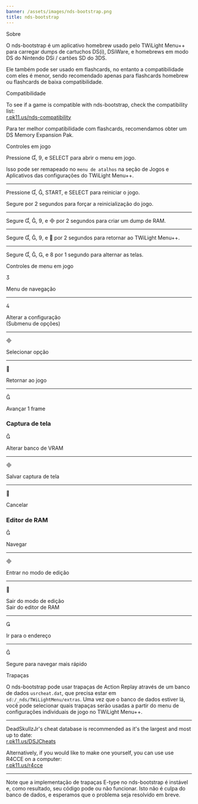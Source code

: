 ```yaml
---
banner: /assets/images/nds-bootstrap.png
title: nds-bootstrap
---
```


<div id="about" class="section-title">Sobre</div>
<div class="section-body">
    <p>
        O nds-bootstrap é um aplicativo homebrew usado pelo TWiLight Menu++ para carregar dumps de cartuchos DS(i), DSiWare, e homebrews em modo DS do Nintendo DSi / cartões SD do 3DS.
    </p>
    <p>
        Ele também pode ser usado em flashcards, no entanto a compatibilidade com eles é menor, sendo recomendado apenas para flashcards homebrew ou flashcards de baixa compatibilidade.
    </p>
</div>

<div id="compatibility" class="section-title">Compatibilidade</div>
<div class="section-body">
    <p>
        To see if a game is compatible with nds-bootstrap, check the compatibility list:<br><a href="https://r.pk11.us/nds-compatibility">r.pk11.us/nds-compatibility</a>
    </p>
    <p>
        Para ter melhor compatibilidade com flashcards, recomendamos obter um DS Memory Expansion Pak.
    </p>
</div>

<div id="controls" class="section-title">Controles em jogo</div>
<div class="section-body">
    <p>
        Pressione &#xE004;, &#xE07A;, e SELECT para abrir o menu em jogo.
    </p>
    <p>
        Isso pode ser remapeado no <code>menu de atalhos</code> na seção de Jogos e Aplicativos das configurações do TWiLight Menu++.
    </p>
    <hr>
    <p>
        Pressione &#xE004;, &#xE005;, START, e SELECT para reiniciar o jogo.
    </p>
    <p>
        Segure por 2 segundos para forçar a reinicialização do jogo.
    </p>
    <hr>
    <p>
        Segure &#xE004;, &#xE005;, &#xE07A;, e &#xE000; por 2 segundos para criar um dump de RAM.
    </p>
    <hr>
    <p>
        Segure &#xE004;, &#xE005;, &#xE07A;, e &#xE001; por 2 segundos para retornar ao TWiLight Menu++.
    </p>
    <hr>
    <p>
        Segure &#xE004;, &#xE005;, &#xE002;, e &#xE079; por 1 segundo para alternar as telas.
    </p>
</div>

<div id="menu-controls" class="section-title">Controles de menu em jogo</div>
<div class="section-body">
    <div class="button-action-group">
        <p class="button-action button">&#xE07D;</p>
        <p class="button-action-text">Menu de navegação</p>
    </div>
    <hr>
    <div class="button-action-group">
        <p class="button-action button">&#xE07E;</p>
        <p class="button-action-text">Alterar a configuração<br>(Submenu de opções)</p>
    </div>
    <hr>
    <div class="button-action-group">
        <p class="button-action button">&#xE000;</p>
        <p class="button-action-text">Selecionar opção</p>
    </div>
    <hr>
    <div class="button-action-group">
        <p class="button-action button">&#xE001;</p>
        <p class="button-action-text">Retornar ao jogo</p>
    </div>
    <hr>
    <div class="button-action-group">
        <p class="button-action button">&#xE005;</p>
        <p class="button-action-text">Avançar 1 frame</p>
    </div>
    <h3>Captura de tela</h3>
    <div class="button-action-group">
        <p class="button-action button">&#xE006;</p>
        <p class="button-action-text">Alterar banco de VRAM</p>
    </div>
    <hr>
    <div class="button-action-group">
        <p class="button-action button">&#xE000;</p>
        <p class="button-action-text">Salvar captura de tela</p>
    </div>
    <hr>
    <div class="button-action-group">
        <p class="button-action button">&#xE001;</p>
        <p class="button-action-text">Cancelar</p>
    </div>
    <h3>Editor de RAM</h3>
    <div class="button-action-group">
        <p class="button-action button">&#xE006;</p>
        <p class="button-action-text">Navegar</p>
    </div>
    <hr>
    <div class="button-action-group">
        <p class="button-action button">&#xE000;</p>
        <p class="button-action-text">Entrar no modo de edição</p>
    </div>
    <hr>
    <div class="button-action-group">
        <p class="button-action button">&#xE001;</p>
        <p class="button-action-text">Sair do modo de edição<br>Sair do editor de RAM</p>
    </div>
    <hr>
    <div class="button-action-group">
        <p class="button-action button">&#xE003;</p>
        <p class="button-action-text">Ir para o endereço</p>
    </div>
    <hr>
    <div class="button-action-group">
        <p class="button-action button">&#xE005;</p>
        <p class="button-action-text">Segure para navegar mais rápido</p>
    </div>
</div>

<div id="cheats" class="section-title">Trapaças</div>
<div class="section-body">
    <p>
        O nds-bootstrap pode usar trapaças de Action Replay através de um banco de dados <code>usrcheat.dat</code>, que precisa estar em <code>sd:/_nds/TWiLightMenu/extras</code>. Uma vez que o banco de dados estiver lá, você pode selecionar quais trapaças serão usadas a partir do menu de configurações individuais de jogo no TWiLight Menu++.
    </p>
    <hr>
    <p>
        DeadSkullzJr's cheat database is recommended as it's the largest and most up to date:<br><a href="https://r.pk11.us/DSJCheats">r.pk11.us/DSJCheats</a>
    </p>
    <p>
        Alternatively, if you would like to make one yourself, you can use use R4CCE on a computer:<br><a href="https://r.pk11.us/r4cce">r.pk11.us/r4cce</a>
    </p>
    <hr>
    <p>
        Note que a implementação de trapaças E-type no nds-bootstrap é instável e, como resultado, seu código pode ou não funcionar. Isto não é culpa do banco de dados, e esperamos que o problema seja resolvido em breve.
    </p>
</div>

